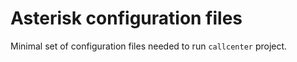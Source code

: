  # Asterisk configuration files

 Minimal set of configuration files needed to run `callcenter` project.
